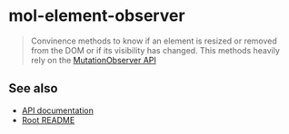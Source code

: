 # mol-element-observer

> Convinence methods to know if an element is resized or removed from the DOM or if its visibility has changed. This methods heavily rely on the [MutationObserver API]()

## See also
* [API documentation](../../docs/viewability.md)
* [Root README](../../README.md)